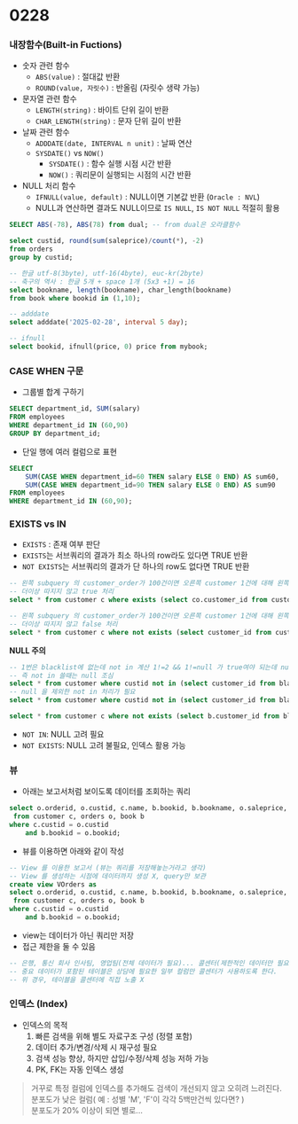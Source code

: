 # 0228
### 내장함수(Built-in Fuctions)
* 숫자 관련 함수
    * `ABS(value)` : 절대값 반환
    * `ROUND(value, 자릿수)` : 반올림 (자릿수 생략 가능)
* 문자열 관련 함수
    * `LENGTH(string)` : 바이트 단위 길이 반환
    * `CHAR_LENGTH(string)` : 문자 단위 길이 반환
* 날짜 관련 함수
    * `ADDDATE(date, INTERVAL n unit)` : 날짜 연산
    * `SYSDATE()` vs `NOW()`
        * `SYSDATE()` : 함수 실행 시점 시간 반환
        * `NOW()` : 쿼리문이 실행되는 시점의 시간 반환
* NULL 처리 함수  
    * `IFNULL(value, default)` : NULL이면 기본값 반환 (`Oracle : NVL`)
    * NULL과 연산하면 결과도 NULL이므로 `IS NULL`, `IS NOT NULL` 적절히 활용

```sql
SELECT ABS(-78), ABS(78) from dual; -- from dual은 오라클함수

select custid, round(sum(saleprice)/count(*), -2)
from orders
group by custid;

-- 한글 utf-8(3byte), utf-16(4byte), euc-kr(2byte)
-- 축구의 역사 : 한글 5개 + space 1개 (5x3 +1) = 16
select bookname, length(bookname), char_length(bookname)
from book where bookid in (1,10);

-- adddate
select adddate('2025-02-28', interval 5 day);

-- ifnull
select bookid, ifnull(price, 0) price from mybook;
```

### CASE WHEN 구문
* 그룹별 합계 구하기
```sql
SELECT department_id, SUM(salary)
FROM employees
WHERE department_id IN (60,90)
GROUP BY department_id;
```

* 단일 행에 여러 컬럼으로 표현
```sql
SELECT
    SUM(CASE WHEN department_id=60 THEN salary ELSE 0 END) AS sum60,
    SUM(CASE WHEN department_id=90 THEN salary ELSE 0 END) AS sum90
FROM employees
WHERE department_id IN (60,90);
```

### EXISTS vs IN
* `EXISTS` : 존재 여부 판단
* `EXISTS`는 서브쿼리의 결과가 최소 하나의 row라도 있다면 TRUE 반환
* `NOT EXISTS`는 서브쿼리의 결과가 단 하나의 row도 없다면 TRUE 반환
```sql
-- 왼쪽 subquery 의 customer_order가 100건이면 오른쪽 customer 1건에 대해 왼쪽 100과 비교를 하다가 1건이라도 나오면
-- 더이상 따지지 않고 true 처리
select * from customer c where exists (select co.customer_id from customer_order co where c.custid = co.customer_id);

-- 왼쪽 subquery 의 customer_order가 100건이면 오른쪽 customer 1건에 대해 왼쪽 100과 비교를 하다가 1건이라도 나오면
-- 더이상 따지지 않고 false 처리
select * from customer c where not exists (select customer_id from customer_order co where c.custid = co.customer_id); -- 몇개 안될땐 in이 유리
```

**NULL 주의**
```sql
-- 1번은 blacklist에 없는데 not in 계산 1!=2 && 1!=null 가 true여야 되는데 null 연산에서 unknown이 나오면서 1번이 안나옴
-- 즉 not in 쓸때는 null 조심
select * from customer where custid not in (select customer_id from blacklist); -- 0건
-- null 을 제외한 not in 처리가 필요
select * from customer where custid not in (select customer_id from blacklist where customer_id is not null);

select * from customer c where not exists (select b.customer_id from blacklist b where c.custid = b.customer_id);
```
* `NOT IN`: NULL 고려 필요
* `NOT EXISTS`: NULL 고려 불필요, 인덱스 활용 가능

### 뷰
* 아래는 보고서처럼 보이도록 데이터를 조회하는 쿼리

```sql
select o.orderid, o.custid, c.name, b.bookid, b.bookname, o.saleprice, o.orderdate
 from customer c, orders o, book b
where c.custid = o.custid
	and b.bookid = o.bookid;
```

* 뷰를 이용하면 아래와 같이 작성

```sql
-- View 를 이용한 보고서 (뷰는 쿼리를 저장해놓는거라고 생각)
-- View 를 생성하는 시점에 데이터까지 생성 X, query만 보관
create view VOrders as
select o.orderid, o.custid, c.name, b.bookid, b.bookname, o.saleprice, o.orderdate
 from customer c, orders o, book b
where c.custid = o.custid
	and b.bookid = o.bookid;
```

* view는 데이터가 아닌 쿼리만 저장
* 접근 제한을 둘 수 있음
```sql
-- 은행, 통신 회사 인사팀, 영업팀(전체 데이터가 필요)... 콜센터(제한적인 데이터만 필요)
-- 중요 데이터가 포함된 테이블은 상담에 필요한 일부 컬럼만 콜센터가 사용하도록 한다.
-- 위 경우, 테이블을 콜센터에 직접 노출 X
```

### 인덱스 (Index)
* 인덱스의 목적
    1. 빠른 검색을 위해 별도 자료구조 구성 (정렬 포함)
    2. 데이터 추가/변경/삭제 시 재구성 필요
    3. 검색 성능 향상, 하지만 삽입/수정/삭제 성능 저하 가능
    4. PK, FK는 자동 인덱스 생성
> 거꾸로 특정 컬럼에 인덱스를 추가해도 검색이 개선되지 않고 오히려 느려진다.<br>
> 분포도가 낮은 컬럼( 예 : 성별 'M', 'F'이 각각 5백만건씩 있다면? )
> <br>분포도가 20% 이상이 되면 별로...

